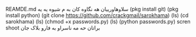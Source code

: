 REAMDE.md
سلاوهاورییان هه نگاوه کان به م شیوه یه یه 
(pkg install git)
(pkg install python)
(git clone https://github.com/crackgmail/sarokhama)
(ls)
(cd sarokhama)
(ls)
(chmod +x passwords.py)
(ls)
(python passwords.py)
scren shoot
براتان حه مه ناسراو به فارو بلاک جان
